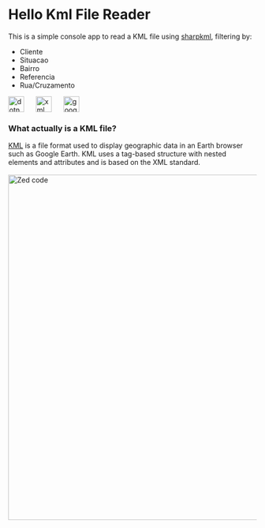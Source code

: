 # Hello Kml File Reader

This is a simple console app to read a KML file using <a href="https://github.com/samcragg/sharpkml">sharpkml</a>, filtering by:
<ul>
   <li>Cliente</li>
   <li>Situacao</li>
   <li>Bairro</li>
   <li>Referencia</li>
   <li>Rua/Cruzamento</li>
</ul>

<div style="display: flex; gap: 10px;">
    <img height="32" width="32" src="https://cdn.simpleicons.org/dotnet" alt="dotnet" />&nbsp;
    <img height="32" width="32" src="https://cdn.simpleicons.org/xml" alt="xml" />&nbsp;
  <img height="32" width="32" src="https://cdn.simpleicons.org/googleearth" alt="googleearth" />&nbsp;
</div>

<h3>What actually is a KML file?</h3>
<a href="https://developers.google.com/kml/documentation/kml_tut">KML<a/> is a file format used to display geographic data in an Earth browser such as Google Earth. KML uses a tag-based structure with nested elements and attributes and is based on the XML standard.
<br/>
<br/>

<img src="https://github.com/user-attachments/assets/638ef63a-2aba-40ce-937c-ac7865b20ec5" alt="Zed code" width="700" height="auto">
